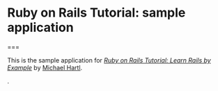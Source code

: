 # Ruby on Rails Tutorial: sample application
=== 

This is the sample application for
[*Ruby on Rails Tutorial: Learn Rails by Example*](http://railstutorial.org/)
by [Michael Hartl](http://michaelhartl.com/).

.
